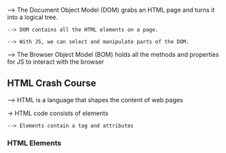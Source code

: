 --> The Document Object Model (DOM) grabs an HTML page and turns it into a logical tree.

    --> DOM contains all the HTML elements on a page.

    --> With JS, we can select and manipulate parts of the DOM.

--> The Browser Object Model (BOM) holds all the methods and properties for JS to interact with the browser


## HTML Crash Course

--> HTML is a language that shapes the content of web pages

→ HTML code consists of elements
    
    --> Elements contain a tag and attributes

### HTML Elements

